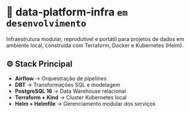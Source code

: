 # 🧩 data-platform-infra `em desenvolvimento`

Infraestrutura modular, reprodutível e portátil para projetos de dados em ambiente local, construída com Terraform, Docker e Kubernetes (Helm).

## ⚙️ Stack Principal
- **Airflow** → Orquestração de pipelines
- **DBT** → Transformações SQL e modelagem
- **PostgreSQL 16** → Data Warehouse relacional
- **Terraform + Kind** → Cluster Kubernetes local
- **Helm + Helmfile** → Gerenciamento modular dos serviços
